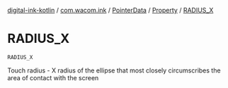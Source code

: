 [digital-ink-kotlin](../../../index.md) / [com.wacom.ink](../../index.md) / [PointerData](../index.md) / [Property](index.md) / [RADIUS_X](./-r-a-d-i-u-s_-x.md)

# RADIUS_X

`RADIUS_X`

Touch radius - X radius of the ellipse that most closely circumscribes the area of contact with the screen

